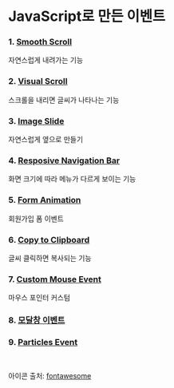 # JavaScript로 만든 이벤트

### 1. [Smooth Scroll](https://github.com/enginecode-cpu/Pure-Event-JavaScript/tree/main/01.Smooth-Scroll)
자연스럽게 내려가는 기능
### 2. [Visual Scroll](https://github.com/enginecode-cpu/Pure-Event-JavaScript/tree/main/02.Visual%20Effect)
스크롤을 내리면 글씨가 나타나는 기능
### 3. [Image Slide](https://github.com/enginecode-cpu/Pure-Event-JavaScript/tree/main/03.Image-Slider)
자연스럽게 옆으로 만들기
### 4. [Resposive Navigation Bar](https://github.com/enginecode-cpu/Pure-Event-JavaScript/tree/main/04.Responsive-Nav)
화면 크기에 따라 메뉴가 다르게 보이는 기능
### 5. [Form Animation](https://github.com/enginecode-cpu/Pure-Event-JavaScript/tree/main/05.Form-Animation)
회원가입 폼 이벤트
### 6. [Copy to Clipboard](https://github.com/enginecode-cpu/Pure-JavaScript-Event/tree/main/06.Copy-Clipboard)
글씨 클릭하면 복사되는 기능
### 7. [Custom Mouse Event](https://github.com/enginecode-cpu/Pure-JavaScript-Event/tree/main/07.Custom-Cursor)
마우스 포인터 커스텀
### 8. [모달창 이벤트](https://github.com/enginecode-cpu/Pure-JavaScript-Event/tree/main/08.Modal)
### 9. [Particles Event](https://github.com/enginecode-cpu/Pure-JavaScript-Event/tree/main/09.Particles)

<br>

아이콘 출처: [fontawesome](https://fontawesome.com/)